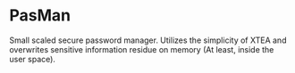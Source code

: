 # PasMan

Small scaled secure password manager. Utilizes the simplicity of XTEA and overwrites sensitive information residue on memory (At least, inside the user space).
